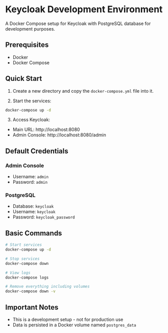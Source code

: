 # Keycloak Development Environment

A Docker Compose setup for Keycloak with PostgreSQL database for development purposes.

## Prerequisites

- Docker
- Docker Compose

## Quick Start

1. Create a new directory and copy the `docker-compose.yml` file into it.

2. Start the services:
```bash
docker-compose up -d
```

3. Access Keycloak:
- Main URL: http://localhost:8080
- Admin Console: http://localhost:8080/admin

## Default Credentials

### Admin Console
- Username: `admin`
- Password: `admin`

### PostgreSQL
- Database: `keycloak`
- Username: `keycloak`
- Password: `keycloak_password`

## Basic Commands

```bash
# Start services
docker-compose up -d

# Stop services
docker-compose down

# View logs
docker-compose logs

# Remove everything including volumes
docker-compose down -v
```

## Important Notes

- This is a development setup - not for production use
- Data is persisted in a Docker volume named `postgres_data`
